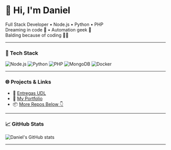 # 👋 Hi, I'm Daniel

Full Stack Developer • Node.js • Python • PHP  
Dreaming in code 💭 • Automation geek 🤖  
Balding because of coding 🧠💥

---

### 🚀 Tech Stack
![Node.js](https://img.shields.io/badge/Node.js-339933?style=for-the-badge&logo=nodedotjs&logoColor=white)
![Python](https://img.shields.io/badge/Python-3776AB?style=for-the-badge&logo=python&logoColor=white)
![PHP](https://img.shields.io/badge/PHP-777BB4?style=for-the-badge&logo=php&logoColor=white)
![MongoDB](https://img.shields.io/badge/MongoDB-4EA94B?style=for-the-badge&logo=mongodb&logoColor=white)
![Docker](https://img.shields.io/badge/Docker-2496ED?style=for-the-badge&logo=docker&logoColor=white)

---

### 🌐 Projects & Links

- 🔗 [Entregas UDL](https://entregasudl.live)
- 💼 [My Portfolio](https://your-portfolio-link.com)
- 📦 [More Repos Below 👇](#)

---

### 📈 GitHub Stats
![Daniel's GitHub stats](https://github-readme-stats.vercel.app/api?username=DanGxG&show_icons=true&theme=tokyonight)

---
